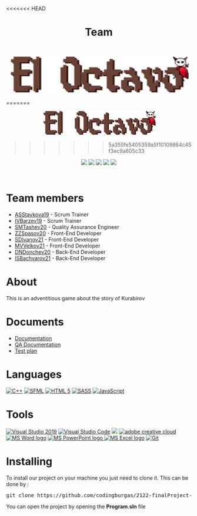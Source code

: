 <<<<<<< HEAD
<h1 align = "center"> Team</h1>
<br>
 <p align = "center">
  <img width = "490" height = "100" src = "Program/Images and fonts/Logo/El8 - Logo.png">
 </p>
 
 
=======
<p align = "center">
  <img src="Program/Images and fonts/Logo/El8 - Logo.png"/>

>>>>>>> 5a355fe5405359a5f10109864c45f3ec9a605c33
<p align = "center">
   <img src = "https://img.shields.io/github/milestones/open/codingburgas/finalProject-elOctavo?style=flat-square">
   <img src = "https://img.shields.io/github/contributors/codingburgas/2122-finalProject-elOctavo?style=flat-square">
   <img src = "https://img.shields.io/github/languages/code-size/codingburgas/2122-finalProject-elOctavo?style=flat-square">
   <img src = "https://img.shields.io/github/last-commit/codingburgas/2122-finalProject-elOctavo/main?style=flat-square">
   <img src = "https://img.shields.io/github/languages/top/codingburgas/2122-finalProject-elOctavo?style=flat-square">
</p>

<br>

# Team members     
- [ASStaykova19](https://github.com/ASStaykova19) - Scrum Trainer    
- [IVBarzev19](https://github.com/IVBarzev19) - Scrum Trainer    
- [SMTashev20](https://github.com/SMTashev20) - Quality Assurance Engineer    
- [ZZSpasov20](https://github.com/ZZSpasov20) - Front-End Developer    
- [SDIvanov21](https://github.com/SDIvanov21) - Front-End Developer
- [MVVelkov21](https://github.com/MVVelkov21) - Front-End Developer
- [DNDonchev20](https://github.com/DNDonchev20) - Back-End Developer
- [ISBachvarov21](https://github.com/ISBachvarov21) - Back-End Developer
   

# About  
This is an adventitious game about the story of Kurabirov

# Documents 
  - [Documentation](https://codingburgas-my.sharepoint.com/:w:/g/personal/smtashev20_codingburgas_bg/ESupdHF1u1lCre08ZWwMnBcB1LgOgWQd70dJKM60CZan8w?e=SJXTxj)
  - [QA Documentation](https://codingburgas-my.sharepoint.com/:x:/g/personal/smtashev20_codingburgas_bg/EcmU-Wo3BztPgxTmNkHqwBoBzxOA03y1N1mWBNpu-zj1Ww?e=Wdd0ZJ)
  - [Test plan](https://codingburgas-my.sharepoint.com/:w:/g/personal/smtashev20_codingburgas_bg/Ec1NtqxnH2NNqofxITJAzCkBWB-nc8GKQoxF9gzbTUjZ-g?e=Qq7LuX)


# Languages  
  <p align="left"> 
  <a href="https://www.cplusplus.com/"><img src="https://img.icons8.com/color/48/000000/c-plus-plus-logo.png" alt="C++"/></a>
  <a href="https://www.sfml-dev.org/"><img src="https://cdn.discordapp.com/attachments/895221336006332427/971795038596108318/1200px-SFML_Logo_1.png" alt="SFML"/></a>
  <a href="https://developer.mozilla.org/en-US/docs/Glossary/HTML5"><img src="https://img.icons8.com/color/48/000000/html-5.png" alt="HTML 5"/></a>
  <a href="https://sass-lang.com/"><img src="https://img.icons8.com/color/48/000000/sass.png" alt="SASS"/></a>
  <a href="https://developer.mozilla.org/en-US/docs/Web/JavaScript"><img src="https://img.icons8.com/color/48/000000/javascript--v1.png" alt="JavaScript"/></a>
 
  </p>

# Tools  
  <p align="left"> 
  <a href="https://visualstudio.microsoft.com/"><img src="https://img.icons8.com/fluency/48/000000/visual-studio.png" alt="Visual Studio 2019"/></a>
  <a href="https://code.visualstudio.com/"><img src="https://img.icons8.com/color/48/000000/visual-studio-code-2019.png" alt="Visual Studio Code"/></a>
  <a href="https://www.figma.com/"><img src="https://img.icons8.com/color/48/000000/figma--v1.png"/></a>
  <a href="https://www.adobe.com/creativecloud.html"><img src="https://www.adobe.com/content/dam/shared/images/product-icons/svg/creative-cloud.svg" alt="adobe creative cloud" width=48px /></a>
    <a href="https://www.microsoft.com/en-ww/microsoft-365/word"><img src="https://img.icons8.com/fluency/48/000000/microsoft-word-2019.png" alt="MS Word logo" width=48px /></a>
    <a href="https://www.microsoft.com/en-us/microsoft-365/powerpoint"><img src="https://img.icons8.com/fluency/48/000000/microsoft-powerpoint-2019.png" alt="MS PowerPoint logo" width=48px />
    <a href="https://www.microsoft.com/en-us/microsoft-365/excel"><img src="https://img.icons8.com/fluency/48/000000/microsoft-excel-2019.png" alt="MS Excel logo"/></a>
    <a href="https://git-scm.com/"><img src="https://img.icons8.com/color/48/000000/git.png" alt="Git"/></a>
  </p> 
  

<h1> Installing  </h1>
<p> To install our project on your machine you just need to clone it. This can be done by : </p>
<pre>git clone https://github.com/codingburgas/2122-finalProject-elOctavo.git</pre>
You can open the project by opening the <strong> Program.sln </strong> file